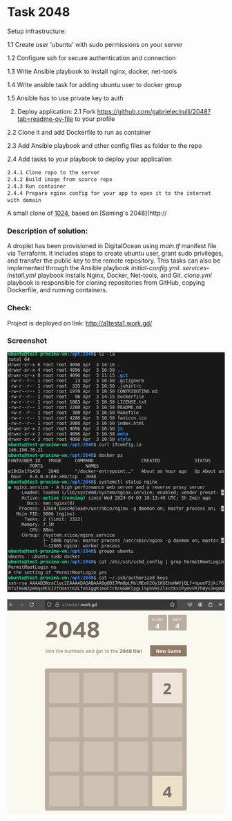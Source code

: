 # Task 2048
Setup infrastructure:

  1.1 Create user 'ubuntu' with sudo permissions on your server
  
  1.2 Configure ssh for secure authentication and connection
  
  1.3 Write Ansible playbook to install nginx, docker, net-tools
  
  1.4 Write ansible task for adding ubuntu user to docker group
  
  1.5 Ansible has to use private key to auth

  
2. Deploy application:
  2.1 Fork https://github.com/gabrielecirulli/2048?tab=readme-ov-file to your profile
   
  2.2 Clone it and add Dockerfile to run as container
  
  2.3 Add Ansible playbook and other config files as folder to the repo 
  
  2.4 Add tasks to your playbook to deploy your application
  
    2.4.1 Clone repo to the server 
    2.4.2 Build image from source repo
    2.4.3 Run container
    2.4.4 Prepare nginx config for your app to open it to the internet with domain


A small clone of [1024](https://play.google.com/store/apps/details?id=com.veewo.a1024), based on [Saming's 2048](http://


### Description of solution:

A droplet has been provisioned in DigitalOcean using  _main.tf_ manifest file via Terraform. 
It includes steps to create ubuntu user, grant sudo privileges, and transfer the public key to the remote repository.
This tasks can also be implemented through the Ansible playbook _initial-config.yml_.
_services-install.yml_ playbook installs Nginx, Docker, Net-tools, and Git.
_clone.yml_ playbook is responsible for cloning repositories from GitHub, copying Dockerfile, and running containers.

### Check:
Project is deployed on link: http://a1testa1.work.gd/

### Screenshot

<p align="center">
  <img src="https://github.com/vladislavkim10/image/blob/main/task.png" alt="Screenshot"/>
</p>

<p align="center">
  <img src="https://github.com/vladislavkim10/image/blob/main/task2.png" alt="Screenshot"/>
</p>

